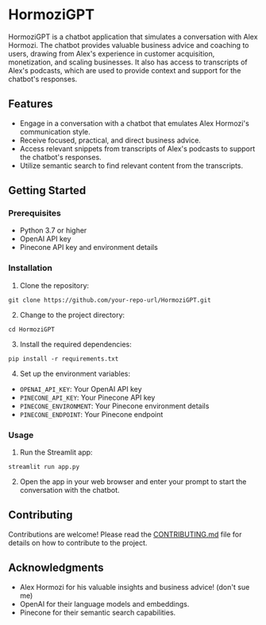 # HormoziGPT

HormoziGPT is a chatbot application that simulates a conversation with Alex Hormozi. The chatbot provides valuable business advice and coaching to users, drawing from Alex's experience in customer acquisition, monetization, and scaling businesses. It also has access to transcripts of Alex's podcasts, which are used to provide context and support for the chatbot's responses.

## Features

- Engage in a conversation with a chatbot that emulates Alex Hormozi's communication style.
- Receive focused, practical, and direct business advice.
- Access relevant snippets from transcripts of Alex's podcasts to support the chatbot's responses.
- Utilize semantic search to find relevant content from the transcripts.

## Getting Started

### Prerequisites

- Python 3.7 or higher
- OpenAI API key
- Pinecone API key and environment details

### Installation

1. Clone the repository:
```
git clone https://github.com/your-repo-url/HormoziGPT.git
```
2. Change to the project directory:
```
cd HormoziGPT
```
3. Install the required dependencies:
```
pip install -r requirements.txt
```
4. Set up the environment variables:
- `OPENAI_API_KEY`: Your OpenAI API key
- `PINECONE_API_KEY`: Your Pinecone API key
- `PINECONE_ENVIRONMENT`: Your Pinecone environment details
- `PINECONE_ENDPOINT`: Your Pinecone endpoint

### Usage

1. Run the Streamlit app:
```
streamlit run app.py
```
2. Open the app in your web browser and enter your prompt to start the conversation with the chatbot.

## Contributing

Contributions are welcome! Please read the [CONTRIBUTING.md](CONTRIBUTING.md) file for details on how to contribute to the project.

## Acknowledgments

- Alex Hormozi for his valuable insights and business advice! (don't sue me)
- OpenAI for their language models and embeddings.
- Pinecone for their semantic search capabilities.
